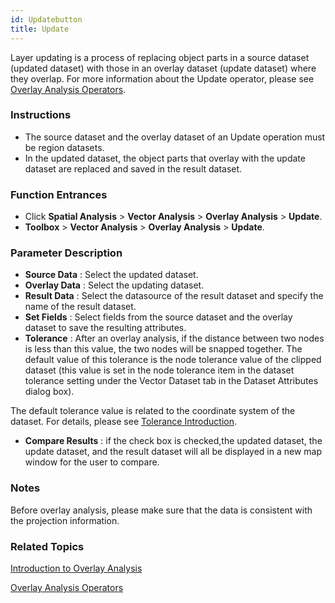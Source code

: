 ```yaml
---
id: Updatebutton
title: Update  
---  
```

Layer updating is a process of replacing object parts in a source dataset
(updated dataset) with those in an overlay dataset (update dataset) where they
overlap. For more information about the Update operator, please see [Overlay
Analysis Operators](Overlayoperation).

### Instructions

  * The source dataset and the overlay dataset of an Update operation must be region datasets.
  * In the updated dataset, the object parts that overlay with the update dataset are replaced and saved in the result dataset.

### Function Entrances

  * Click **Spatial Analysis** > **Vector Analysis** > **Overlay Analysis** > **Update**.
  * **Toolbox** > **Vector Analysis** > **Overlay Analysis** > **Update**.

### Parameter Description

  * **Source Data** : Select the updated dataset.
  * **Overlay Data** : Select the updating dataset.
  * **Result Data** : Select the datasource of the result dataset and specify the name of the result dataset.
  * **Set Fields** : Select fields from the source dataset and the overlay dataset to save the resulting attributes. 
  * **Tolerance** : After an overlay analysis, if the distance between two nodes is less than this value, the two nodes will be snapped together. The default value of this tolerance is the node tolerance value of the clipped dataset (this value is set in the node tolerance item in the dataset tolerance setting under the Vector Dataset tab in the Dataset Attributes dialog box). 

The default tolerance value is related to the coordinate system of the
dataset. For details, please see [Tolerance
Introduction](../../../DataProcessing/Tolerance).

  * **Compare Results** : if the check box is checked,the updated dataset, the update dataset, and the result dataset will all be displayed in a new map window for the user to compare.

###  Notes

Before overlay analysis, please make sure that the data is consistent with the projection information.

### Related Topics

[Introduction to Overlay Analysis](AboutOverlay)

[Overlay Analysis Operators](Overlayoperation)


